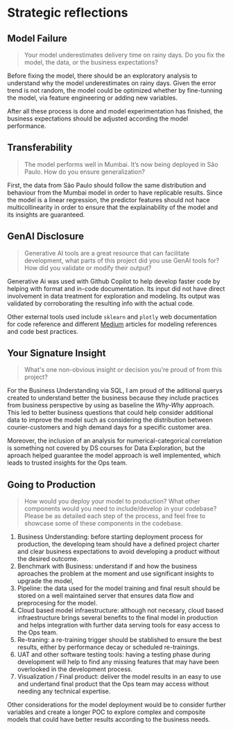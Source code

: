 # Strategic reflections

## Model Failure

> Your model underestimates delivery time on rainy days. Do you fix the model, the data, or the business expectations?

Before fixing the model, there should be an exploratory analysis to understand why the model underestimates on rainy days. Given the error trend is not random, the model could be optimized whether by fine-tunning the model, via feature engineering or adding new variables.

After all these process is done and model experimentation has finished, the business expectations should be adjusted according the model performance.

## Transferability

> The model performs well in Mumbai. It’s now being deployed in São Paulo. How do you ensure generalization?

First, the data from São Paulo should follow the same distribution and behaviour from the Mumbai model in order to have replicable results. Since the model is a linear regression, the predictor features should not hace multicollinearity in order to ensure that the explainability of the model and its insights are guaranteed.

## GenAI Disclosure

> Generative AI tools are a great resource that can facilitate development, what parts of this
project did you use GenAI tools for? How did you validate or modify their output?

Generative Ai was used with Github Copilot to help develop faster code by helping with format and in-code documentation. Its input did not have direct involvement in data treatment for exploration and modeling. Its output was validated by corroborating the resulting info with the actual code.

Other external tools used include `sklearn` and `plotly` web documentation for code reference and different [Medium](https://medium.com/) articles for modeling references and code best practices.

## Your Signature Insight

> What's one non-obvious insight or decision you're proud of from this project?

For the Business Understanding via SQL, I am proud of the aditional querys created to understand better the business because they include practices from business perspective by using as baseline the *Why-Why* approach. This led to better business questions that could help consider additional data to improve the model such as considering the distribution between courier-customers and high demand days for a specific customer area.

Moreover, the inclusion of an analysis for numerical-categorical correlation is something not covered by DS courses for Data Exploration, but the aproach helped guarantee the model approach is well implemented, which leads to trusted insights for the Ops team.

## Going to Production

> How would you deploy your model to production? What other components would you
need to include/develop in your codebase? Please be as detailed each step of the process, and feel free to showcase some of these components in the codebase.

1. Business Understanding: before starting deployment process for production, the developing team should have a defined project charter and clear business expectations to avoid developing a product without the desired outcome.
2. Benchmark with Business: understand if and how the business aproaches the problem at the moment and use significant insights to upgrade the model,
3. Pipeline: the data used for the model training and final result should be stored on a well maintained server that ensures data flow and preprocesing for the model.
4. Cloud based model infraestructure: although not necesary, cloud based infraestructure brings several benefits to the final model in production and helps integration with further data serving tools for easy access to the Ops team.
5. Re-traning: a re-training trigger should be stablished to ensure the best results, either by performance decay or scheduled re-trainings.
6. UAT and other software testing tools: having a testing phase during development will help to find any missing features that may have been overlooked in the development process.
7. Visualization / Final product: deliver the model results in an easy to use and undertand final product that the Ops team may access without needing any technical expertise.

Other considerations for the model deployment would be to consider further variables and create a longer POC to explore complex and composite models that could have better results according to the business needs.